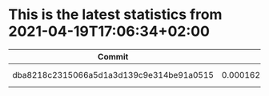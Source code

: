 # This is the latest statistics from 2021-04-19T17:06:34+02:00
| Commit    | Mean  | Stddev|
|----       |----   |----   |
| dba8218c2315066a5d1a3d139c9e314be91a0515  |0.00016245022533542484 |7.25415195312831e-05  |

